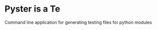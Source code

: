 # Pyster is a Te
Command line application for generating testing files for python modules
<!--stackedit_data:
eyJoaXN0b3J5IjpbNzQ0Njg1NTAxXX0=
-->